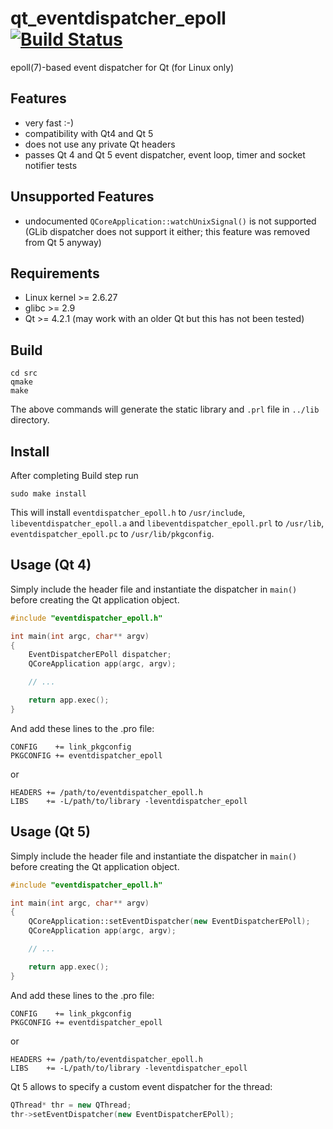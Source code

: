 # qt_eventdispatcher_epoll [![Build Status](https://secure.travis-ci.org/sjinks/qt_eventdispatcher_epoll.png)](http://travis-ci.org/sjinks/qt_eventdispatcher_epoll)

epoll(7)-based event dispatcher for Qt (for Linux only)

## Features
* very fast :-)
* compatibility with Qt4 and Qt 5
* does not use any private Qt headers
* passes Qt 4 and Qt 5 event dispatcher, event loop, timer and socket notifier tests

## Unsupported Features
* undocumented `QCoreApplication::watchUnixSignal()` is not supported (GLib dispatcher does not support it either; this feature was removed from Qt 5 anyway)

## Requirements
* Linux kernel >= 2.6.27
* glibc >= 2.9
* Qt >= 4.2.1 (may work with an older Qt but this has not been tested)


## Build

```
cd src
qmake
make
```

The above commands will generate the static library and `.prl` file in `../lib` directory.


## Install

After completing Build step run

```
sudo make install
```

This will install `eventdispatcher_epoll.h` to `/usr/include`, `libeventdispatcher_epoll.a` and `libeventdispatcher_epoll.prl` to `/usr/lib`, `eventdispatcher_epoll.pc` to `/usr/lib/pkgconfig`.


## Usage (Qt 4)

Simply include the header file and instantiate the dispatcher in `main()`
before creating the Qt application object.

```c++
#include "eventdispatcher_epoll.h"

int main(int argc, char** argv)
{
    EventDispatcherEPoll dispatcher;
    QCoreApplication app(argc, argv);

    // ...

    return app.exec();
}
```

And add these lines to the .pro file:

```
CONFIG    += link_pkgconfig
PKGCONFIG += eventdispatcher_epoll
```

or

```
HEADERS += /path/to/eventdispatcher_epoll.h
LIBS    += -L/path/to/library -leventdispatcher_epoll
```


## Usage (Qt 5)

Simply include the header file and instantiate the dispatcher in `main()`
before creating the Qt application object.

```c++
#include "eventdispatcher_epoll.h"

int main(int argc, char** argv)
{
    QCoreApplication::setEventDispatcher(new EventDispatcherEPoll);
    QCoreApplication app(argc, argv);

    // ...

    return app.exec();
}
```

And add these lines to the .pro file:

```
CONFIG    += link_pkgconfig
PKGCONFIG += eventdispatcher_epoll
```

or

```
HEADERS += /path/to/eventdispatcher_epoll.h
LIBS    += -L/path/to/library -leventdispatcher_epoll
```

Qt 5 allows to specify a custom event dispatcher for the thread:

```c++
QThread* thr = new QThread;
thr->setEventDispatcher(new EventDispatcherEPoll);
```
